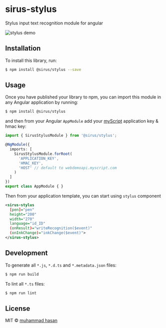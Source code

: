 # sirus-stylus

Stylus input text recognition module for angular

![stylus demo](https://cloud.githubusercontent.com/assets/9798995/26132775/b141a7d4-3acc-11e7-8a04-1672f4bc33ea.gif)

## Installation

To install this library, run:

```bash
$ npm install @sirus/stylus --save
```

## Usage

Once you have published your library to npm, you can import this module in any Angular application by running:

```bash
$ npm install @sirus/stylus
```

and then from your Angular `AppModule` add your [myScript](http://doc.myscript.com/MyScriptCloud/3.2.0/myscript-web/text.html#mandatory-parameters) application key & hmac key:

```typescript
import { SirusStylusModule } from '@sirus/stylus';

@NgModule({
  imports: [
    SirusStylusModule.forRoot(
      'APPLICATION_KEY',
      'HMAC_KEY',
      'HOST' // default to webdemoapi.myscript.com
    )
  ]
})
export class AppModule { }
```

Then from your application template, you can start using `stylus` component

```xml
<sirus-stylus
  [pen]="pen" 
  height="200" 
  width="270" 
  language="id_ID" 
  (onResult)="writeRecognition($event)"
  (onInkChange)="inkChange($event)">
</sirus-stylus>
```

## Development

To generate all `*.js`, `*.d.ts` and `*.metadata.json` files:

```bash
$ npm run build
```

To lint all `*.ts` files:

```bash
$ npm run lint
```

## License

MIT © [muhammad hasan](mailto:hasan@lussa.net)
